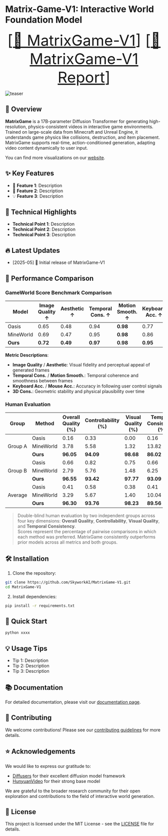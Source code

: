 <!-- markdownlint-disable first-line-h1 -->
<!-- markdownlint-disable html -->
<!-- markdownlint-disable no-duplicate-header -->

# Matrix-Game-V1: Interactive World Foundation Model
<font size=7><div align='center' >  [[🤗 MatrixGame-V1](todo)] [[📖 MatrixGame-V1 Report](todo)] </div></font>


![teaser](xxx.png)

## 📝 Overview
**MatrixGame** is a 17B-parameter Diffusion Transformer for generating high-resolution, physics-consistent videos in interactive game environments. Trained on large-scale data from Minecraft and Unreal Engine, it understands game physics like collisions, destruction, and item placement. MatrixGame supports real-time, action-conditioned generation, adapting video content dynamically to user input.

You can find more visualizations on our [website](#).

## ✨ Key Features

- 🎯 **Feature 1**: Description
- 🚀 **Feature 2**: Description
- 💡 **Feature 3**: Description

## 🔬 Technical Highlights

- **Technical Point 1**: Description
- **Technical Point 2**: Description
- **Technical Point 3**: Description

## 🔥 Latest Updates

* [2025-05] 🎉 Initial release of MatrixGame-V1

## 🚀 Performance Comparison
### GameWorld Score Benchmark Comparison

| Model     | Image Quality ↑ | Aesthetic ↑ | Temporal Cons. ↑ | Motion Smooth. ↑ | Keyboard Acc. ↑ | Mouse Acc. ↑ | 3D Cons. ↑ |
|-----------|------------------|-------------|-------------------|-------------------|------------------|---------------|-------------|
| Oasis     | 0.65             | 0.48        | 0.94              | **0.98**          | 0.77             | 0.56          | 0.56        |
| MineWorld | 0.69             | 0.47        | 0.95              | **0.98**          | 0.86             | 0.64          | 0.51        |
| **Ours**  | **0.72**         | **0.49**    | **0.97**          | **0.98**          | **0.95**         | **0.95**      | **0.76**    |

**Metric Descriptions**:

- **Image Quality** / **Aesthetic**: Visual fidelity and perceptual appeal of generated frames  
- **Temporal Cons.** / **Motion Smooth.**: Temporal coherence and smoothness between frames  
- **Keyboard Acc.** / **Mouse Acc.**: Accuracy in following user control signals  
- **3D Cons.**: Geometric stability and physical plausibility over time

### Human Evaluation
<table>
  <thead>
    <tr>
      <th>Group</th>
      <th>Method</th>
      <th>Overall Quality (%)</th>
      <th>Controllability (%)</th>
      <th>Visual Quality (%)</th>
      <th>Temporal Consistency (%)</th>
    </tr>
  </thead>
  <tbody>
    <tr>
      <td rowspan="3">Group A</td>
      <td>Oasis</td>
      <td>0.16</td>
      <td>0.33</td>
      <td>0.00</td>
      <td>0.16</td>
    </tr>
    <tr>
      <td>MineWorld</td>
      <td>3.78</td>
      <td>5.58</td>
      <td>1.32</td>
      <td>13.82</td>
    </tr>
    <tr>
      <td><strong>Ours</strong></td>
      <td><strong>96.05</strong></td>
      <td><strong>94.09</strong></td>
      <td><strong>98.68</strong></td>
      <td><strong>86.02</strong></td>
    </tr>
    <tr>
      <td rowspan="3">Group B</td>
      <td>Oasis</td>
      <td>0.66</td>
      <td>0.82</td>
      <td>0.75</td>
      <td>0.66</td>
    </tr>
    <tr>
      <td>MineWorld</td>
      <td>2.79</td>
      <td>5.76</td>
      <td>1.48</td>
      <td>6.25</td>
    </tr>
    <tr>
      <td><strong>Ours</strong></td>
      <td><strong>96.55</strong></td>
      <td><strong>93.42</strong></td>
      <td><strong>97.77</strong></td>
      <td><strong>93.09</strong></td>
    </tr>
    <tr>
      <td rowspan="3">Average</td>
      <td>Oasis</td>
      <td>0.41</td>
      <td>0.58</td>
      <td>0.38</td>
      <td>0.41</td>
    </tr>
    <tr>
      <td>MineWorld</td>
      <td>3.29</td>
      <td>5.67</td>
      <td>1.40</td>
      <td>10.04</td>
    </tr>
    <tr>
      <td><strong>Ours</strong></td>
      <td><strong>96.30</strong></td>
      <td><strong>93.76</strong></td>
      <td><strong>98.23</strong></td>
      <td><strong>89.56</strong></td>
    </tr>
  </tbody>
</table>

> Double-blind human evaluation by two independent groups across four key dimensions: **Overall Quality**, **Controllability**, **Visual Quality**, and **Temporal Consistency**.  
> Scores represent the percentage of pairwise comparisons in which each method was preferred. MatrixGame consistently outperforms prior models across all metrics and both groups.


## 🛠️ Installation

1. Clone the repository:
```bash
git clone https://github.com/SkyworkAI/MatrixGame-V1.git
cd MatrixGame-V1
```

2. Install dependencies:
```bash
pip install -r requirements.txt
```

## 🚀 Quick Start

```bash
python xxxx
```

## 💡 Usage Tips

- Tip 1: Description
- Tip 2: Description
- Tip 3: Description

## 📚 Documentation

For detailed documentation, please visit our [documentation page](todo).

## 🤝 Contributing

We welcome contributions! Please see our [contributing guidelines](CONTRIBUTING.md) for more details.

## ⭐ Acknowledgements

We would like to express our gratitude to:

- [Diffusers](https://github.com/huggingface/diffusers) for their excellent diffusion model framework
- [HunyuanVideo](https://github.com/Tencent/HunyuanVideo) for their strong base model

We are grateful to the broader research community for their open exploration and contributions to the field of interactive world generation.

## 📄 License

This project is licensed under the MIT License - see the [LICENSE](LICENSE) file for details.

